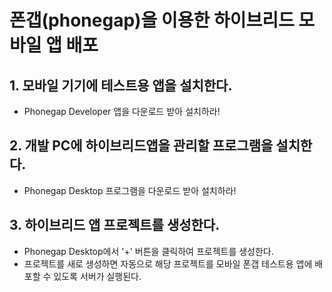 # 폰갭(phonegap)을 이용한 하이브리드 모바일 앱 배포

## 1. 모바일 기기에 테스트용 앱을 설치한다.
- Phonegap Developer 앱을 다운로드 받아 설치하라!

## 2. 개발 PC에 하이브리드앱을 관리할 프로그램을 설치한다.
- Phonegap Desktop 프로그램을 다운로드 받아 설치하라!

## 3. 하이브리드 앱 프로젝트를 생성한다.
- Phonegap Desktop에서 '+' 버튼을 클릭하여 프로젝트를 생성한다.
- 프로젝트를 새로 생성하면 자동으로 해당 프로젝트를
  모바일 폰갭 테스트용 앱에 배포할 수 있도록 서버가 실행된다.
